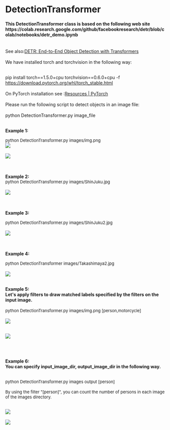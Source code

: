 
<h1>
DetectionTransformer
</h1>

<h4>
This DetectionTransformer class is based on the following web site
 https://colab.research.google.com/github/facebookresearch/detr/blob/colab/notebooks/detr_demo.ipynb
</h4>
<br>
See also:<a href='https://github.com/facebookresearch/detr'>DETR: End-to-End Object Detection with Transformers</a>
<br>
<br>
We have installed torch and torchvision in the following way:<br><br>
 
pip install torch==1.5.0+cpu torchvision==0.6.0+cpu -f https://download.pytorch.org/whl/torch_stable.html<br>
<br>
On PyTorch installation see :<a href="https://pytorch.org/resources/">Resources | PyTorch</a> 
<br>
<br>
Please run the following script to detect objects in an image file:<br>
<br>
python DetectionTransformer.py image_file
<br>
<br>

<b>Example 1:</b><br>

<font size=2>
python DetectionTransformer.py images/img.png
</font>
<br>
<img src="./detected/img.png">
<br>
<br>
<img src="./run-images/run_detection_transformer.png">

<br><br>
<b>Example 2:</b><br>
<font size=2>
python DetectionTransformer.py images/ShinJuku.jpg
</font>
<br><br>
<img src="./detected/ShinJuku.jpg">


<br><br>
<b>Example 3:</b><br>

<font size=2>
python DetectionTransformer.py images/ShinJuku2.jpg
</font>
<br><br>
<img src="./detected/ShinJuku2.jpg">

<br><br>
<b>Example 4:</b><br>

<font size=2>
python DetectionTransformer images/Takashimaya2.jpg
</font>
<br><br>
<img src="./detected/Takashimaya2.jpg">
<br><br>

<b>Example 5:</b><br>
<b>
 Let's apply filters to draw matched labels specified by the filters on the input image.<br><br>
</b>
<font size=2>
python DetectionTransformer.py images/img.png [person,motorcycle]
</font>
<br><br>
<img src="./detected/person_motorcycle_img.png">
<br><br>

<img src="./detected/person_motorcycle_img.png.txt.png">

<br><br>

<b>Example 6:</b><br>
<b>
 You can specify input_image_dir, output_image_dir in the following way.<br><br>
</b>
<font size=2>

python DetectionTransformer.py images output [person]<br><br>
By using the filter "[person]", you can count the number of persons in each image of the images directory.<br> 

</font>
<br>
<img src="./output/person_img.png">
<br><br>

<img src="./run-images/run_detect_all_with_person_only.png">

